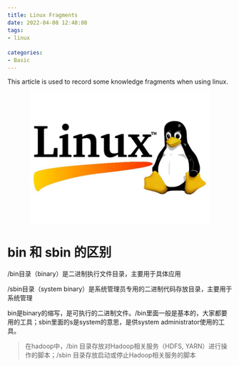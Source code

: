 ```yaml
---
title: Linux Fragments
date: 2022-04-08 12:48:08
tags:
- linux

categories:
- Basic
---
```

This article is used to record some knowledge fragments when using linux.

<center>
        <img src="Linux-Fragments/linux-logo.png" width=80%>
</center>

<!-- more -->

# bin 和 sbin 的区别

/bin目录（binary）是二进制执行文件目录，主要用于具体应用

/sbin目录（system binary）是系统管理员专用的二进制代码存放目录，主要用于系统管理

bin是binary的缩写，是可执行的二进制文件。/bin里面一般是基本的，大家都要用的工具；sbin里面的s是system的意思，是供system administrator使用的工具。

> 在hadoop中，/bin 目录存放对Hadoop相关服务（HDFS, YARN）进行操作的脚本；/sbin 目录存放启动或停止Hadoop相关服务的脚本

